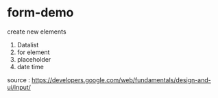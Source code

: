 # form-demo
create new elements 



1. Datalist 
2. for element
3. placeholder 
4. date time 



source : https://developers.google.com/web/fundamentals/design-and-ui/input/
